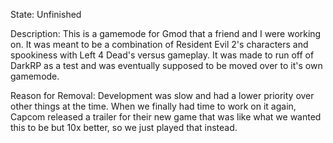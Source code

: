 State: Unfinished

Description: This is a gamemode for Gmod that a friend and I were working on. It was meant to be a combination of Resident Evil 2's characters and spookiness with Left 4 Dead's versus gameplay. It was made to run off of DarkRP as a test and was eventually supposed to be moved over to it's own gamemode.

Reason for Removal: Development was slow and had a lower priority over other things at the time. When we finally had time to work on it again, Capcom released a trailer for their new game that was like what we wanted this to be but 10x better, so we just played that instead.